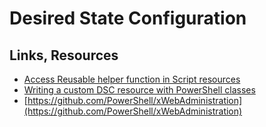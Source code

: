 # Desired State Configuration

## Links, Resources
- [Access Reusable helper function in Script resources](https://powershell.org/forums/topic/access-reusable-helper-function-in-script-resources/)
- [Writing a custom DSC resource with PowerShell classes](https://docs.microsoft.com/en-us/powershell/dsc/authoringresourceclass)
- [https://github.com/PowerShell/xWebAdministration](https://github.com/PowerShell/xWebAdministration)

